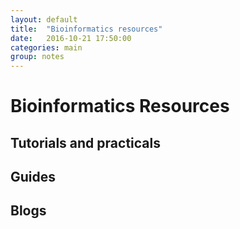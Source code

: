 ```yaml
---
layout: default
title:  "Bioinformatics resources"
date:   2016-10-21 17:50:00
categories: main
group: notes
---
```


# Bioinformatics Resources

## Tutorials and practicals



## Guides



## Blogs
